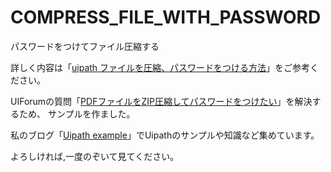 # COMPRESS_FILE_WITH_PASSWORD
パスワードをつけてファイル圧縮する

詳しく内容は「[uipath ファイルを圧縮、パスワードをつける方法](https://www.uipath-example.com/zip-file-with-password/)」をご参考ください。

UIForumの質問「[PDFファイルをZIP圧縮してパスワードをつけたい](https://forum.uipath.com/t/pdf-zip/132999)」を解決するため、
サンプルを作ました。

私のブログ「[Uipath example](https://www.uipath-example.com/)」でUipathのサンプルや知識など集めています。

よろしければ,一度のぞいて見てください。
